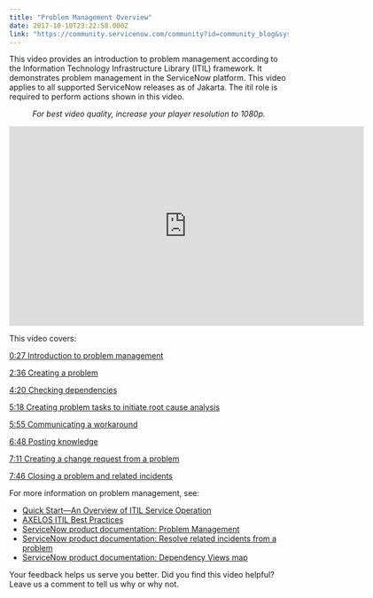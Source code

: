 ```yaml
---
title: "Problem Management Overview"
date: 2017-10-10T23:22:58.000Z
link: "https://community.servicenow.com/community?id=community_blog&sys_id=83fda62ddbd0dbc01dcaf3231f9619a7"
---
```

<p>This video provides an introduction to problem management according to the Information Technology Infrastructure Library (ITIL) framework. It demonstrates problem management in the ServiceNow platform. This video applies to all supported ServiceNow releases as of Jakarta. The itil role is required to perform actions shown in this video.</p><p></p><p style="text-align: center;"><em>For best video quality, increase your player resolution to 1080p.</em></p><p></p><p><iframe frameborder="0" height="360" src="https://www.youtube.com/embed/Ux1fub8KzT0?rel=0" width="640">
</iframe></p><p></p><p>This video covers:</p><p><a title="outu.be/Ux1fub8KzT0?t=27s" href="https://youtu.be/Ux1fub8KzT0?t=27s">0:27 Introduction to problem management</a></p><p><a title="outu.be/Ux1fub8KzT0?t=2m36s" href="https://youtu.be/Ux1fub8KzT0?t=2m36s">2:36 Creating a problem</a></p><p><a title="outu.be/Ux1fub8KzT0?t=4m20s" href="https://youtu.be/Ux1fub8KzT0?t=4m20s">4:20 Checking dependencies</a></p><p><a title="outu.be/Ux1fub8KzT0?t=5m18s" href="https://youtu.be/Ux1fub8KzT0?t=5m18s">5:18 Creating problem tasks to initiate root cause analysis</a></p><p><a title="outu.be/Ux1fub8KzT0?t=5m55s" href="https://youtu.be/Ux1fub8KzT0?t=5m55s">5:55 Communicating a workaround</a></p><p><a title="outu.be/Ux1fub8KzT0?t=6m48s" href="https://youtu.be/Ux1fub8KzT0?t=6m48s">6:48 Posting knowledge</a></p><p><a title="outu.be/Ux1fub8KzT0?t=7m11s" href="https://youtu.be/Ux1fub8KzT0?t=7m11s">7:11 Creating a change request from a problem</a></p><p><a title="outu.be/Ux1fub8KzT0?t=7m46s" href="https://youtu.be/Ux1fub8KzT0?t=7m46s">7:46 Closing a problem and related incidents</a></p><p></p><p>For more information on problem management, see:</p><ul><li><a title="ww.servicenow.com/content/dam/servicenow/documents/ebook/ebk-it-infrastructure-library-overview-service-operation.pdf" href="https://www.servicenow.com/content/dam/servicenow/documents/ebook/ebk-it-infrastructure-library-overview-service-operation.pdf">Quick Start—An Overview of ITIL Service Operation</a></li><li><a title="ww.axelos.com/best-practice-solutions/itil" href="https://www.axelos.com/best-practice-solutions/itil">AXELOS ITIL Best Practices</a></li><li><a title="ocs.servicenow.com/bundle/jakarta-it-service-management/page/product/problem-management/concept/c_ProblemManagement.html" href="https://docs.servicenow.com/bundle/jakarta-it-service-management/page/product/problem-management/concept/c_ProblemManagement.html">ServiceNow product documentation: Problem Management</a></li><li><a title="ocs.servicenow.com/bundle/jakarta-it-service-management/page/product/problem-management/task/t_CloseRelatedIncFromAPRB.html#t_CloseRelatedIncFromAPRB" href="https://docs.servicenow.com/bundle/jakarta-it-service-management/page/product/problem-management/task/t_CloseRelatedIncFromAPRB.html#t_CloseRelatedIncFromAPRB">ServiceNow product documentation: Resolve related incidents from a problem</a></li><li><a title="ocs.servicenow.com/bundle/jakarta-servicenow-platform/page/product/business-service-management-map-ng/concept/c_NextGenBSMMaps.html" href="https://docs.servicenow.com/bundle/jakarta-servicenow-platform/page/product/business-service-management-map-ng/concept/c_NextGenBSMMaps.html">ServiceNow product documentation: Dependency Views map</a></li></ul><p></p><p>Your feedback helps us serve you better. Did you find this video helpful? Leave us a comment to tell us why or why not.</p>
